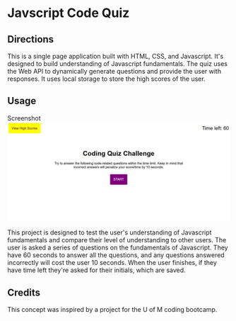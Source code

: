 # Javscript Code Quiz

## Directions
This is a single page application built with HTML, CSS, and Javascript. It's designed to build understanding of Javascript fundamentals. The quiz uses the Web API to dynamically generate questions and provide the user with responses. It uses local storage to store the high scores of the user.

## Usage

Screenshot
![Screenshot of Javascript Code Quiz](assets/imgs/code-quiz-screenshot.png)

This project is designed to test the user's understanding of Javascript fundamentals and compare their level of understanding to other users. The user is asked a series of questions on the fundamentals of Javascript. They have 60 seconds to answer all the questions, and any questions answered incorrectly will cost the user 10 seconds. When the user finishes, if they have time left they're asked for their initials, which are saved. 

## Credits

This concept was inspired by a project for the U of M coding bootcamp.